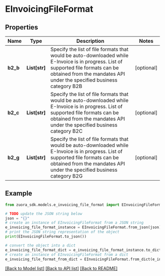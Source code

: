 # EInvoicingFileFormat


## Properties

Name | Type | Description | Notes
------------ | ------------- | ------------- | -------------
**b2_b** | **List[str]** | Specify the list of file formats that would be auto-downloaded while E-Invoice is in progress. List of supported file formats can be obtained from the mandates API under the specified business category B2B  | [optional] 
**b2_c** | **List[str]** | Specify the list of file formats that would be auto-downloaded while E-Invoice is in progress. List of supported file formats can be obtained from the mandates API under the specified business category B2C  | [optional] 
**b2_g** | **List[str]** | Specify the list of file formats that would be auto-downloaded while E-Invoice is in progress. List of supported file formats can be obtained from the mandates API under the specified business category B2G  | [optional] 

## Example

```python
from zuora_sdk.models.e_invoicing_file_format import EInvoicingFileFormat

# TODO update the JSON string below
json = "{}"
# create an instance of EInvoicingFileFormat from a JSON string
e_invoicing_file_format_instance = EInvoicingFileFormat.from_json(json)
# print the JSON string representation of the object
print(EInvoicingFileFormat.to_json())

# convert the object into a dict
e_invoicing_file_format_dict = e_invoicing_file_format_instance.to_dict()
# create an instance of EInvoicingFileFormat from a dict
e_invoicing_file_format_from_dict = EInvoicingFileFormat.from_dict(e_invoicing_file_format_dict)
```
[[Back to Model list]](../README.md#documentation-for-models) [[Back to API list]](../README.md#documentation-for-api-endpoints) [[Back to README]](../README.md)



